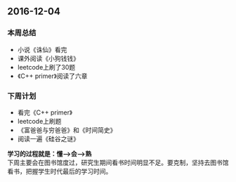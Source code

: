 ## 2016-12-04 ##

### 本周总结 ###
+ 小说《诛仙》看完
+ 课外阅读《小狗钱钱》
+ leetcode上刷了30题
+ 《C++ primer》阅读了六章

### 下周计划 ###
+ 看完《C++ primer》
+ leetcode上刷题
+ 《富爸爸与穷爸爸》和《时间简史》
+ 阅读一遍《硅谷之谜》


**学习的过程就是：懂——>会——>熟**  
下周主要会在图书馆度过，研究生期间看书时间明显不足。要克制，坚持去图书馆看书，把握学生时代最后的学习时间。

